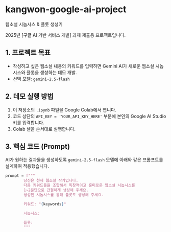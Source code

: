 # kangwon-google-ai-project
웹소설 시놉시스 &amp; 플롯 생성기

2025년 [구글 AI 기반 서비스 개발] 과제 제출용 프로젝트입니다.

## 1. 프로젝트 목표

-   작성하고 싶은 웹소설 내용의 키워드를 입력하면 Gemini AI가 새로운 웹소설 시놉시스와 플롯을 생성하는 데모 개발.
-   선택 모델: `gemini-2.5-flash`

## 2. 데모 실행 방법

1.  이 저장소의 `.ipynb` 파일을 Google Colab에서 엽니다.
2.  코드 상단의 `API_KEY = 'YOUR_API_KEY_HERE'` 부분에 본인의 Google AI Studio 키를 입력합니다.
3.  Colab 셀을 순서대로 실행합니다.

## 3. 핵심 코드 (Prompt)

AI가 원하는 결과물을 생성하도록 `gemini-2.5-flash` 모델에 아래와 같은 프롬프트를 설계하여 적용했습니다.

```python
prompt = f"""
        당신은 천재 웹소설 작가입니다. 
        다음 키워드들을 조합해서 독창적이고 흥미로운 웹소설 시놉시스를 
        1~2문단으로 간결하게 생성해 주세요.
        생성된 시놉시스를 통해 플롯도 생성해 주세요.

        키워드: "{keywords}"

        시놉시스:

        플롯:
        """
